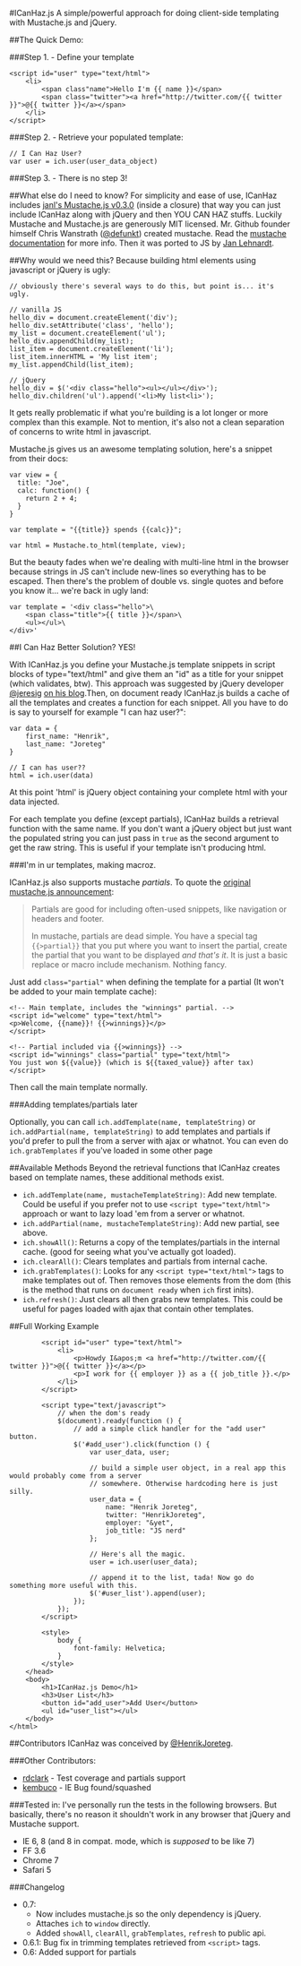 #ICanHaz.js
A simple/powerful approach for doing client-side templating with Mustache.js and jQuery.

##The Quick Demo:

###Step 1. - Define your template

    <script id="user" type="text/html">
        <li>
            <span class"name">Hello I'm {{ name }}</span>
            <span class="twitter"><a href="http://twitter.com/{{ twitter }}">@{{ twitter }}</a></span>
        </li>
    </script>

###Step 2. - Retrieve your populated template:
    
    // I Can Haz User?
    var user = ich.user(user_data_object)

###Step 3. - There is no step 3!

##What else do I need to know?
For simplicity and ease of use, ICanHaz includes [janl's Mustache.js v0.3.0](https://github.com/janl/mustache.js/tree/0.3.0) (inside a closure) that way you can just include ICanHaz along with jQuery and then YOU CAN HAZ stuffs. Luckily Mustache and Mustache.js are generously MIT licensed. Mr. Github founder himself Chris Wanstrath ([@defunkt](http://twitter.com/defunkt)) created mustache. Read the [mustache documentation](http://mustache.github.com) for more info. Then it was ported to JS by [Jan Lehnardt](https://github.com/janl).

##Why would we need this?
Because building html elements using javascript or jQuery is ugly:
    
    // obviously there's several ways to do this, but point is... it's ugly.
    
    // vanilla JS
    hello_div = document.createElement('div');
    hello_div.setAttribute('class', 'hello');
    my_list = document.createElement('ul');
    hello_div.appendChild(my_list);
    list_item = document.createElement('li');
    list_item.innerHTML = 'My list item';
    my_list.appendChild(list_item);
    
    // jQuery
    hello_div = $('<div class="hello"><ul></ul></div>');
    hello_div.children('ul').append('<li>My list<li>');
    

It gets really problematic if what you're building is a lot longer or more complex than this example. Not to mention, it's also not a clean separation of concerns to write html in javascript.

Mustache.js gives us an awesome templating solution, here's a snippet from their docs:
    
    var view = {
      title: "Joe",
      calc: function() {
        return 2 + 4;
      }
    }
    
    var template = "{{title}} spends {{calc}}";
    
    var html = Mustache.to_html(template, view);

But the beauty fades when we're dealing with multi-line html in the browser because strings in JS can't include new-lines so everything has to be escaped. Then there's the problem of double vs. single quotes and before you know it... we're back in ugly land:
    
    var template = '<div class="hello">\
        <span class="title">{{ title }}</span>\
        <ul></ul>\
    </div>'

##I Can Haz Better Solution?
YES!

With ICanHaz.js you define your Mustache.js template snippets in script blocks of type="text/html" and give them an "id" as a title for your snippet (which validates, btw). This approach was suggested by jQuery developer [@jeresig](http://twitter.com/jeresig) [on his blog](http://ejohn.org/blog/javascript-micro-templating/).Then, on document ready ICanHaz.js builds a cache of all the templates and creates a function for each snippet. All you have to do is say to yourself for example "I can haz user?":

    var data = {
        first_name: "Henrik",
        last_name: "Joreteg"
    }
    
    // I can has user??
    html = ich.user(data)

At this point 'html' is jQuery object containing your complete html with your data injected. 

For each template you define (except partials), ICanHaz builds a retrieval function with the same name. 
If you don't want a jQuery object but just want the populated string you can just pass in `true` as the second argument to get the raw string. This is useful if your template isn't producing html.

###I'm in ur templates, making macroz.

ICanHaz.js also supports mustache *partials*. To quote the [original mustache.js announcement](http://blog.couchone.com/post/622014913/mustache-js):
> Partials are good for including often-used snippets, like navigation or headers and footer.
> 
> In mustache, partials are dead simple. You have a special tag `{{>partial}}` that you put where you want to insert the partial, create the partial that you want to be displayed *and that's it*. It is just a basic replace or macro include mechanism. Nothing fancy.

Just add `class="partial"` when defining the template for a partial (It won't be added to your main template cache):

	<!-- Main template, includes the "winnings" partial. -->
	<script id="welcome" type="text/html">
	<p>Welcome, {{name}}! {{>winnings}}</p>
	</script>
	
	<!-- Partial included via {{>winnings}} -->
	<script id="winnings" class="partial" type="text/html">
	You just won ${{value}} (which is ${{taxed_value}} after tax)
	</script>

Then call the main template normally.

###Adding templates/partials later

Optionally, you can call `ich.addTemplate(name, templateString)` or `ich.addPartial(name, templateString)` to add templates and partials if you'd prefer to pull the from a server with ajax or whatnot. You can even do `ich.grabTemplates` if you've loaded in some other page

##Available Methods
Beyond the retrieval functions that ICanHaz creates based on template names, these additional methods exist.

- `ich.addTemplate(name, mustacheTemplateString)`: Add new template. Could be useful if you prefer not to use `<script type="text/html">` approach or want to lazy load 'em from a server or whatnot.
- `ich.addPartial(name, mustacheTemplateString)`: Add new partial, see above.
- `ich.showAll()`: Returns a copy of the templates/partials in the internal cache. (good for seeing what you've actually got loaded).
- `ich.clearAll()`: Clears templates and partials from internal cache.
- `ich.grabTemplates()`: Looks for any `<script type="text/html">` tags to make templates out of. Then removes those elements from the dom (this is the method that runs on `document ready` when `ich` first inits). 
- `ich.refresh()`: Just clears all then grabs new templates. This could be useful for pages loaded with ajax that contain other templates.

##Full Working Example
    <!DOCTYPE html>
    <html>
        <head>
            <title>ICanHaz.js Demo</title>
            <script src="test/jquery-1.4.4.min.js" type="text/javascript"></script>
            <script src="ICanHaz.min.js" type="text/javascript"></script>
            
            <script id="user" type="text/html">
                <li>
                    <p>Howdy I&apos;m <a href="http://twitter.com/{{ twitter }}">@{{ twitter }}</a></p>
                    <p>I work for {{ employer }} as a {{ job_title }}.</p>
                </li>
            </script>
            
            <script type="text/javascript">
                // when the dom's ready
                $(document).ready(function () {
                    // add a simple click handler for the "add user" button.
                    $('#add_user').click(function () {
                        var user_data, user;
                        
                        // build a simple user object, in a real app this would probably come from a server
                        // somewhere. Otherwise hardcoding here is just silly.
                        user_data = {
                            name: "Henrik Joreteg",
                            twitter: "HenrikJoreteg",
                            employer: "&yet",
                            job_title: "JS nerd"
                        };
    
                        // Here's all the magic.
                        user = ich.user(user_data);
                        
                        // append it to the list, tada! Now go do something more useful with this.
                        $('#user_list').append(user);
                    });
                });
            </script>
            
            <style>
                body {
                    font-family: Helvetica;
                }
            </style>
        </head>
        <body>
            <h1>ICanHaz.js Demo</h1>
            <h3>User List</h3>
            <button id="add_user">Add User</button>
            <ul id="user_list"></ul>
        </body>
    </html>

##Contributors
ICanHaz was conceived by [@HenrikJoreteg](http://twitter.com/HenrikJoreteg).

###Other Contributors:

- [rdclark](http://github.com/rdclark) - Test coverage and partials support
- [kembuco](http://github.com/kembuco) - IE Bug found/squashed

###Tested in:
I've personally run the tests in the following browsers. But basically, there's no reason it shouldn't work in any browser that jQuery and Mustache support.

- IE 6, 8 (and 8 in compat. mode, which is *supposed* to be like 7)
- FF 3.6
- Chrome 7
- Safari 5

###Changelog
- 0.7: 
    - Now includes mustache.js so the only dependency is jQuery.
    - Attaches `ich` to `window` directly.
    - Added `showAll`, `clearAll`, `grabTemplates`, `refresh` to public api.
- 0.6.1: Bug fix in trimming templates retrieved from `<script>` tags.
- 0.6: Added support for partials